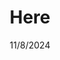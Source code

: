 ---
# layout: '@components/diablo4/ItemLayout.astro'
date: 11/8/2024
title: "Here"
poster: here.webp
rating: 5
---